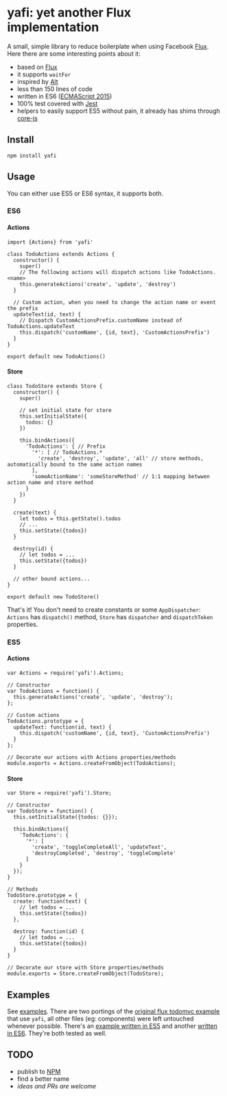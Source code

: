 # yafi: yet another Flux implementation

A small, simple library to reduce boilerplate when using Facebook [Flux](https://github.com/facebook/flux).
Here there are some interesting points about it:

* based on [Flux](https://github.com/facebook/flux)
* it supports `waitFor`
* inspired by [Alt](https://alt.js.org)
* less than 150 lines of code
* written in ES6 ([ECMAScript 2015](http://www.ecma-international.org/ecma-262/6.0/index.html))
* 100% test covered with [Jest](http://facebook.github.io/jest)
* helpers to easily support ES5 without pain, it already has shims through [core-js](https://github.com/zloirock/core-js)

## Install
`npm install yafi`

## Usage
You can either use ES5 or ES6 syntax, it supports both.

### ES6
#### Actions
```
import {Actions} from 'yafi'

class TodoActions extends Actions {
  constructor() {
    super()
    // The following actions will dispatch actions like TodoActions.<name>
    this.generateActions('create', 'update', 'destroy')
  }

  // Custom action, when you need to change the action name or event the prefix
  updateText(id, text) {
    // Dispatch CustomActionsPrefix.customName instead of TodoActions.updateText
    this.dispatch('customName', {id, text}, 'CustomActionsPrefix')
  }
}

export default new TodoActions()
```

#### Store
```
class TodoStore extends Store {
  constructor() {
    super()

    // set initial state for store
    this.setInitialState({
      todos: {}
    })

    this.bindActions({
      'TodoActions': { // Prefix
        '*': [ // TodoActions.*
          'create', 'destroy', 'update', 'all' // store methods, automatically bound to the same action names
        ],
        'someActionName': 'someStoreMethod' // 1:1 mapping betwwen action name and store method
      }
    })
  }

  create(text) {
    let todos = this.getState().todos
    // ...
    this.setState({todos})
  }

  destroy(id) {
    // let todos = ...
    this.setState({todos})
  }

  // other bound actions...
}

export default new TodoStore()
```

That's it! You don't need to create constants or some `AppDispatcher`: `Actions` has `dispatch()` method, `Store` has `dispatcher` and `dispatchToken` properties.

### ES5
#### Actions
```
var Actions = require('yafi').Actions;

// Constructor
var TodoActions = function() {
  this.generateActions('create', 'update', 'destroy');
};

// Custom actions
TodoActions.prototype = {
  updateText: function(id, text) {
    this.dispatch('customName', {id, text}, 'CustomActionsPrefix')
  }
};

// Decorate our actions with Actions properties/methods
module.exports = Actions.createFromObject(TodoActions);
```

#### Store
```
var Store = require('yafi').Store;

// Constructor
var TodoStore = function() {
  this.setInitialState({todos: {}});

  this.bindActions({
    'TodoActions': {
      '*': [
        'create', 'toggleCompleteAll', 'updateText',
        'destroyCompleted', 'destroy', 'toggleComplete'
      ]
    }
  });
}

// Methods
TodoStore.prototype = {
  create: function(text) {
    // let todos = ...
    this.setState({todos})
  },

  destroy: function(id) {
    // let todos = ...
    this.setState({todos})
  }
}

// Decorate our store with Store properties/methods
module.exports = Store.createFromObject(TodoStore);
```

## Examples
See [examples](examples/). There are two portings of the [original flux todomvc example](https://github.com/facebook/flux/tree/master/examples/flux-todomvc) that use `yafi`, all other files (eg: components) were left untouched whenever possible. There's an [example written in ES5](examples/flux-todomvc) and another [written in ES6](examples/flux-todomvc-es6). They're both tested as well.

## TODO
* publish to [NPM](https://npmjs.org)
* find a better name
* _ideas and PRs are welcome_
